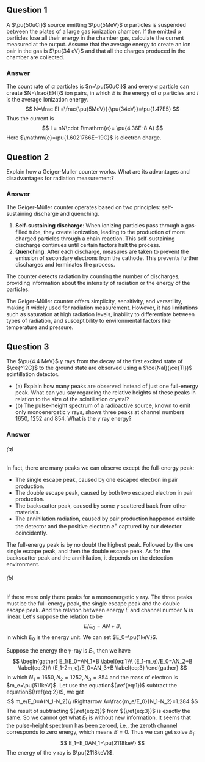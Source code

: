 

## Question 1

A $\pu{50uCi}$ source emitting $\pu{5MeV}$ $\alpha$ particles is suspended between the plates of a large gas ionization chamber. If the emitted $\alpha$ particles lose all their energy in the chamber gas, calculate the current measured at the output. Assume that the average energy to create an ion pair in the gas is $\pu{34 eV}$ and that all the charges produced in the chamber are collected.

### Answer

The count rate of $\alpha$ particles is $n=\pu{50uCi}$ and every $\alpha$ particle can create $N=\frac{E}{I}$ ion pairs, in which $E$ is the energy of $\alpha$ particles and $I$ is the average ionization energy.
$$
N=\frac EI =\frac{\pu{5MeV}}{\pu{34eV}}=\pu{1.47E5}
$$
Thus the current is
$$
I = nN\cdot 1\mathrm{e}= \pu{4.36E-8 A}
$$
Here $\mathrm{e}=\pu{1.6021766E−19C}$ is electron charge.

## Question 2

Explain how a Geiger‑Muller counter works. What are its advantages and disadvantages for radiation measurement?

### Answer

The Geiger-Müller counter operates based on two principles: self-sustaining discharge and quenching.

1. **Self-sustaining discharge**: When ionizing particles pass through a gas-filled tube, they create ionization, leading to the production of more charged particles through a chain reaction. This self-sustaining discharge continues until certain factors halt the process.
2. **Quenching**: After each discharge, measures are taken to prevent the emission of secondary electrons from the cathode. This prevents further discharges and terminates the process.

The counter detects radiation by counting the number of discharges, providing information about the intensity of radiation or the energy of the particles.

The Geiger-Müller counter offers simplicity, sensitivity, and versatility, making it widely used for radiation measurement. However, it has limitations such as saturation at high radiation levels, inability to differentiate between types of radiation, and susceptibility to environmental factors like temperature and pressure.

## Question 3

The $\pu{4.4 MeV}$ $\gamma$ rays from the decay of the first excited state of  $\ce{^12C}$ to the ground state are observed using a $\ce{Nal}(\ce{Tl})$ scintillation detector. 

- (a) Explain how many peaks are observed instead of just one full-energy peak. What can you say regarding the relative heights of these peaks in relation to the size of the scintillation crystal? 
- (b) The pulse-height spectrum of a radioactive source, known to emit only monoenergetic $\gamma$ rays, shows three peaks at channel numbers 1650, 1252 and 854. What is the $\gamma$ ray energy?

### Answer

###### (a)

In fact, there are many peaks we can observe except the full-energy peak:

- The single escape peak, caused by one escaped electron in pair production.
- The double escape peak, caused by both two escaped electron in pair production.
- The backscatter peak, caused by some $\gamma$ scattered back from other materials.
- The annihilation radiation, caused by pair production happened outside the detector and the positive electron $e^+$ captured by our detector coincidently.

The full-energy peak is by no doubt the highest peak. Followed by the one single escape peak, and then the double escape peak. As for the backscatter peak and the annihilation, it depends on the detection environment.

###### (b)

If there were only there peaks for a monoenergetic $\gamma$ ray. The three peaks must be the full-energy peak, the single escape peak and the double escape peak. And the relation between energy $E$ and channel number $N$ is linear. Let's suppose the relation to be
$$
E/E_0 = AN+B,
$$
in which $E_0$ is the energy unit. We can set $E_0=\pu{1keV}$. 

Suppose the energy the $\gamma$-ray is $E_1$, then we have
$$
\begin{gather}
E_1/E_0=AN_1+B \label{eq:1}\\
(E_1-m_e)/E_0=AN_2+B \label{eq:2}\\
(E_1-2m_e)/E_0=AN_3+B \label{eq:3}
\end{gather}
$$
In which $N_1=1650,N_2=1252,N_3=854$ and the mass of electron is $m_e=\pu{511keV}$. Let use the equation$(\ref{eq:1})$ subtract the equation$(\ref{eq:2})$, we get
$$
m_e/E_0=A(N_1-N_2)\\
\Rightarrow A=\frac{m_e/E_0}{N_1-N_2}=1.284
$$
The result of subtracting $(\ref{eq:2})$ from $(\ref{eq:3})$ is exactly the same. So we cannot get what $E_1$ is without new information. It seems that the pulse-height spectrum has been zeroed, i.e., the zeroth channel corresponds to zero energy, which means $B=0$. Thus we can get solve $E_1$:
$$
E_1=E_0AN_1=\pu{2118keV}
$$
The energy of the $\gamma$ ray is $\pu{2118keV}$.

